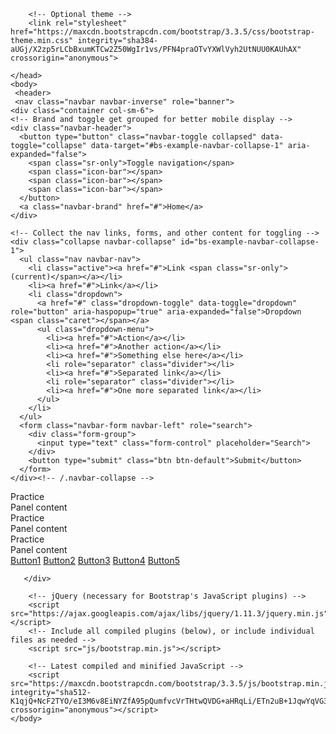 <!doctype html>
<html>
    <head>
	    <title>Bootstrap Practice</title>
	    <link rel="stylesheet" href="bootstrap.css">
		<!-- Latest compiled and minified CSS -->
        <link rel="stylesheet" href="https://maxcdn.bootstrapcdn.com/bootstrap/3.3.5/css/bootstrap.min.css" integrity="sha512-dTfge/zgoMYpP7QbHy4gWMEGsbsdZeCXz7irItjcC3sPUFtf0kuFbDz/ixG7ArTxmDjLXDmezHubeNikyKGVyQ==" crossorigin="anonymous">

        <!-- Optional theme -->
        <link rel="stylesheet" href="https://maxcdn.bootstrapcdn.com/bootstrap/3.3.5/css/bootstrap-theme.min.css" integrity="sha384-aUGj/X2zp5rLCbBxumKTCw2Z50WgIr1vs/PFN4praOTvYXWlVyh2UtNUU0KAUhAX" crossorigin="anonymous">
		
	</head>	
	<body>
	 <header>
	 <nav class="navbar navbar-inverse" role="banner">
    <div class="container col-sm-6">
    <!-- Brand and toggle get grouped for better mobile display -->
    <div class="navbar-header">
      <button type="button" class="navbar-toggle collapsed" data-toggle="collapse" data-target="#bs-example-navbar-collapse-1" aria-expanded="false">
        <span class="sr-only">Toggle navigation</span>
        <span class="icon-bar"></span>
        <span class="icon-bar"></span>
        <span class="icon-bar"></span>
      </button>
      <a class="navbar-brand" href="#">Home</a>
    </div>

    <!-- Collect the nav links, forms, and other content for toggling -->
    <div class="collapse navbar-collapse" id="bs-example-navbar-collapse-1">
      <ul class="nav navbar-nav">
        <li class="active"><a href="#">Link <span class="sr-only">(current)</span></a></li>
        <li><a href="#">Link</a></li>
        <li class="dropdown">
          <a href="#" class="dropdown-toggle" data-toggle="dropdown" role="button" aria-haspopup="true" aria-expanded="false">Dropdown <span class="caret"></span></a>
          <ul class="dropdown-menu">
            <li><a href="#">Action</a></li>
            <li><a href="#">Another action</a></li>
            <li><a href="#">Something else here</a></li>
            <li role="separator" class="divider"></li>
            <li><a href="#">Separated link</a></li>
            <li role="separator" class="divider"></li>
            <li><a href="#">One more separated link</a></li>
          </ul>
        </li>
      </ul>
      <form class="navbar-form navbar-left" role="search">
        <div class="form-group">
          <input type="text" class="form-control" placeholder="Search">
        </div>
        <button type="submit" class="btn btn-default">Submit</button>
      </form>
    </div><!-- /.navbar-collapse -->
  </div><!-- /.container-fluid -->
</nav>
	 </header>
	  <div class="container">
	   <div class="row">
		  <div class="panel panel-default">
          <div class="panel-heading">Practice</div>
          <div class="panel-body text-primary">
               Panel content
        </div>
      </div>
		  <div class="panel panel-default">
          <div class="panel-heading">Practice</div>
          <div class="panel-body text-success">
                Panel content
        </div>
      </div>
		  <div class="panel panel-default">
          <div class="panel-heading">Practice</div>
          <div class="panel-body text-danger">
                Panel content
        </div>
      </div>
	      <a href="#" class="btn btn-default btn-sm btn-primary">Button1</a>
		  <a href="#" class="btn btn-default btn-sm btn-success">Button2</a>
		  <a href="#" class="btn btn-default btn-sm btn-warning">Button3</a>
		  <a href="#" class="btn btn-default btn-sm btn-danger">Button4</a>
		  <a href="#" class="btn btn-default btn-sm btn-info">Button5</a>
	   
	   </div>  
	
	    <!-- jQuery (necessary for Bootstrap's JavaScript plugins) -->
        <script src="https://ajax.googleapis.com/ajax/libs/jquery/1.11.3/jquery.min.js"></script>
        <!-- Include all compiled plugins (below), or include individual files as needed -->
        <script src="js/bootstrap.min.js"></script>

	    <!-- Latest compiled and minified JavaScript -->
        <script src="https://maxcdn.bootstrapcdn.com/bootstrap/3.3.5/js/bootstrap.min.js" integrity="sha512-K1qjQ+NcF2TYO/eI3M6v8EiNYZfA95pQumfvcVrTHtwQVDG+aHRqLi/ETn2uB+1JqwYqVG3LIvdm9lj6imS/pQ==" crossorigin="anonymous"></script>
	</body>
	
</html>	
